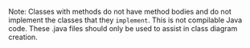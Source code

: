 Note: Classes with methods do not have method bodies and do not implement the classes that they `implement`. This is not compilable Java code. These .java files should only be used to assist in class diagram creation.
